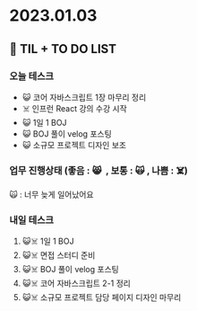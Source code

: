 # 2023.01.03

## 📓 TIL + TO DO LIST

### 오늘 테스크

- 😺 코어 자바스크립트 1장 마무리 정리
- ☠️ 인프런 React 강의 수강 시작
- 😺 1일 1 BOJ
- 😺 BOJ 풀이 velog 포스팅
- 😺 소규모 프로젝트 디자인 보조

### 업무 진행상태 (좋음 : 😸  , 보통 : 🙀 , 나쁨 : ☠️)

🙀 : 너무 늦게 일어났어요

### 내일 테스크

1. 😺☠️ 1일 1 BOJ
2. 😺☠️ 면접 스터디 준비
3. 😺☠️ BOJ 풀이 velog 포스팅
4. 😺☠️ 코어 자바스크립트 2-1 정리
5. 😺☠️ 소규모 프로젝트 담당 페이지 디자인 마무리
